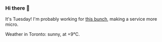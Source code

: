 ### Hi there :wave:

It's Tuesday! I'm probably working for [this bunch](https://github.com/kohofinancial), making a service more micro.

Weather in Toronto: sunny, at +9°C.
